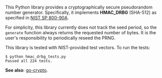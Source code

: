 This Python library provides a cryptographically secure pseudorandom number generator.
Specifically, it implements **HMAC_DRBG** (SHA-512) as specified in
[NIST SP 800-90A](http://csrc.nist.gov/publications/nistpubs/800-90A/SP800-90A.pdf).

For simplicity, this library currently does not track the seed period,
so the `generate` function always returns the requested number of bytes.
It is the user's responsibility to periodically reseed the PRNG.

This library is tested with NIST-provided test vectors.
To run the tests:

    $ python hmac_drbg_tests.py 
    Passed all 224 tests.

**See also**: [go-crypto](https://github.com/davidlazar/go-crypto).
